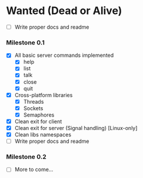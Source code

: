 # Wanted (Dead or Alive)

- [ ] Write proper docs and readme

### Milestone 0.1
- [X] All basic server commands implemented
  + [x] help
  + [x] list
  + [x] talk
  + [x] close
  + [x] quit
- [X] Cross-platform libraries
  + [x] Threads
  + [x] Sockets
  + [x] Semaphores
- [X] Clean exit for client
- [X] Clean exit for server (Signal handling) [Linux-only]
- [X] Clean libs namespaces
- [ ] Write proper docs and readme

### Milestone 0.2
- [ ] More to come...
